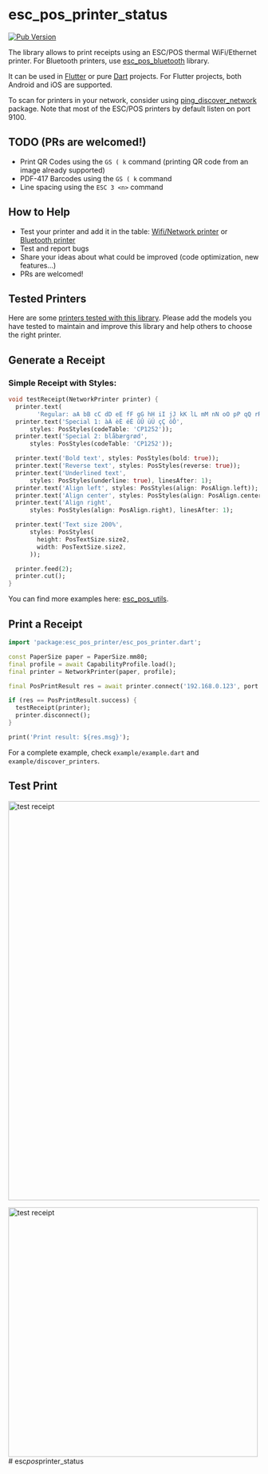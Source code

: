 # esc_pos_printer_status

[![Pub Version](https://img.shields.io/pub/v/esc_pos_printer)](https://pub.dev/packages/esc_pos_printer)

The library allows to print receipts using an ESC/POS thermal WiFi/Ethernet printer. For Bluetooth printers, use [esc_pos_bluetooth](https://github.com/andrey-ushakov/esc_pos_bluetooth) library.

It can be used in [Flutter](https://flutter.dev/) or pure [Dart](https://dart.dev/) projects. For Flutter projects, both Android and iOS are supported.

To scan for printers in your network, consider using [ping_discover_network](https://pub.dev/packages/ping_discover_network) package. Note that most of the ESC/POS printers by default listen on port 9100.

## TODO (PRs are welcomed!)

- Print QR Codes using the `GS ( k` command (printing QR code from an image already supported)
- PDF-417 Barcodes using the `GS ( k` command
- Line spacing using the `ESC 3 <n>` command

## How to Help

- Test your printer and add it in the table: [Wifi/Network printer](https://github.com/andrey-ushakov/esc_pos_printer/blob/master/printers.md) or [Bluetooth printer](https://github.com/andrey-ushakov/esc_pos_bluetooth/blob/master/printers.md)
- Test and report bugs
- Share your ideas about what could be improved (code optimization, new features...)
- PRs are welcomed!

## Tested Printers

Here are some [printers tested with this library](printers.md). Please add the models you have tested to maintain and improve this library and help others to choose the right printer.

## Generate a Receipt

### Simple Receipt with Styles:

```dart
void testReceipt(NetworkPrinter printer) {
  printer.text(
        'Regular: aA bB cC dD eE fF gG hH iI jJ kK lL mM nN oO pP qQ rR sS tT uU vV wW xX yY zZ');
  printer.text('Special 1: àÀ èÈ éÉ ûÛ üÜ çÇ ôÔ',
      styles: PosStyles(codeTable: 'CP1252'));
  printer.text('Special 2: blåbærgrød',
      styles: PosStyles(codeTable: 'CP1252'));

  printer.text('Bold text', styles: PosStyles(bold: true));
  printer.text('Reverse text', styles: PosStyles(reverse: true));
  printer.text('Underlined text',
      styles: PosStyles(underline: true), linesAfter: 1);
  printer.text('Align left', styles: PosStyles(align: PosAlign.left));
  printer.text('Align center', styles: PosStyles(align: PosAlign.center));
  printer.text('Align right',
      styles: PosStyles(align: PosAlign.right), linesAfter: 1);

  printer.text('Text size 200%',
      styles: PosStyles(
        height: PosTextSize.size2,
        width: PosTextSize.size2,
      ));

  printer.feed(2);
  printer.cut();
}
```

You can find more examples here: [esc_pos_utils](https://github.com/andrey-ushakov/esc_pos_utils).

## Print a Receipt

```dart
import 'package:esc_pos_printer/esc_pos_printer.dart';

const PaperSize paper = PaperSize.mm80;
final profile = await CapabilityProfile.load();
final printer = NetworkPrinter(paper, profile);

final PosPrintResult res = await printer.connect('192.168.0.123', port: 9100);

if (res == PosPrintResult.success) {
  testReceipt(printer);
  printer.disconnect();
}

print('Print result: ${res.msg}');
```

For a complete example, check `example/example.dart` and `example/discover_printers`.

## Test Print

<img src="https://github.com/andrey-ushakov/esc_pos_printer/blob/master/example/receipt2.jpg?raw=true" alt="test receipt" height="800"/>

<img src="https://github.com/andrey-ushakov/esc_pos_printer/blob/master/example/receipt.jpg?raw=true" alt="test receipt" height="500"/>#   e s c _ p o s _ p r i n t e r _ s t a t u s 
 
 